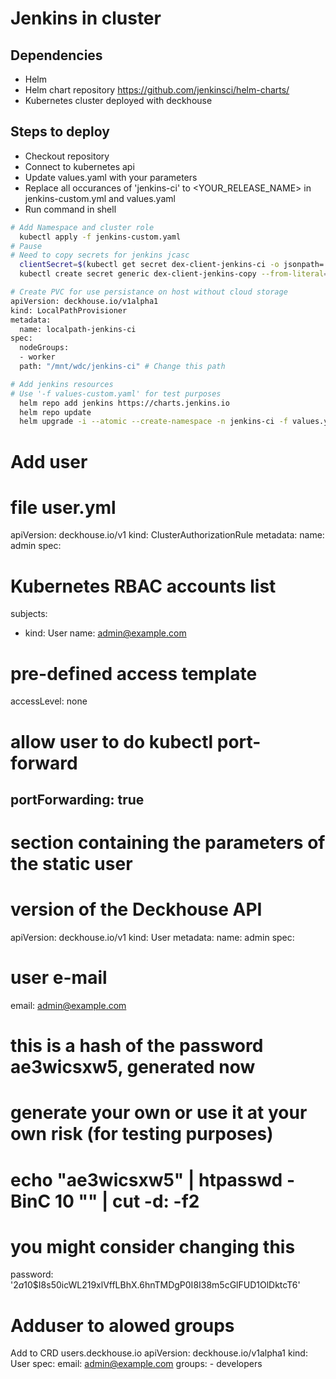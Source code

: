 # Jenkins in cluster

## Dependencies
* Helm
* Helm chart repository https://github.com/jenkinsci/helm-charts/
* Kubernetes cluster deployed with deckhouse

## Steps to deploy

* Checkout repository
* Connect to kubernetes api
* Update values.yaml with your parameters
* Replace all occurances of 'jenkins-ci' to <YOUR_RELEASE_NAME> in jenkins-custom.yml and values.yaml
* Run command in shell
```sh
# Add Namespace and cluster role
  kubectl apply -f jenkins-custom.yaml
# Pause
# Need to copy secrets for jenkins jcasc
  clientSecret=$(kubectl get secret dex-client-jenkins-ci -o jsonpath='{.data.clientSecret}' -n jenkins-ci | base64 -d)
  kubectl create secret generic dex-client-jenkins-copy --from-literal='clientsecret='$clientSecret -n jenkins-ci

# Create PVC for use persistance on host without cloud storage
apiVersion: deckhouse.io/v1alpha1
kind: LocalPathProvisioner
metadata:
  name: localpath-jenkins-ci
spec:
  nodeGroups:
  - worker
  path: "/mnt/wdc/jenkins-ci" # Change this path

# Add jenkins resources 
# Use '-f values-custom.yaml' for test purposes
  helm repo add jenkins https://charts.jenkins.io
  helm repo update
  helm upgrade -i --atomic --create-namespace -n jenkins-ci -f values.yaml jenkins-ci  jenkins/jenkins
```
# Add  user
# file user.yml
apiVersion: deckhouse.io/v1
kind: ClusterAuthorizationRule
metadata:
  name: admin
spec:
  # Kubernetes RBAC accounts list
  subjects:
  - kind: User
    name: admin@example.com
  # pre-defined access template
  accessLevel: none
  # allow user to do kubectl port-forward
  portForwarding: true
---
# section containing the parameters of the static user
# version of the Deckhouse API
apiVersion: deckhouse.io/v1
kind: User
metadata:
  name: admin
spec:
  # user e-mail
  email: admin@example.com
  # this is a hash of the password ae3wicsxw5, generated  now
  # generate your own or use it at your own risk (for testing purposes)
  # echo "ae3wicsxw5" | htpasswd -BinC 10 "" | cut -d: -f2
  # you might consider changing this
  password: '$2a$10$I8s50icWL219xlVffLBhX.6hnTMDgP0I8I38m5cGlFUD1OlDktcT6'

# Adduser to alowed groups
Add to CRD users.deckhouse.io 
apiVersion: deckhouse.io/v1alpha1
kind: User
spec:
  email: admin@example.com
  groups:
    - developers